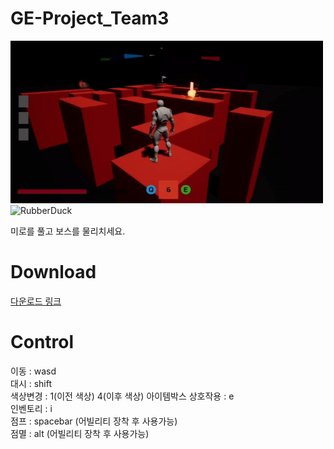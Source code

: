 # GE-Project_Team3

<img src="Image/1.gif" width="500px" height="260px" title="px(픽셀) 크기 설정" alt="RubberDuck"></img>
<img src="Image/2.gif" width="500px" height="260px" title="px(픽셀) 크기 설정" alt="RubberDuck"></img>

미로를 풀고 보스를 물리치세요.

# Download
[다운로드 링크](https://drive.google.com/file/d/1IId4Ihhj1zkCqFeQtAvk97L9VCSRXlDs/view)

# Control
이동 : wasd <br>
대시 : shift <br>
색상변경 : 1(이전 색상) 4(이후 색상)
아이템박스 상호작용 : e <br>
인벤토리 : i <br>
점프 : spacebar (어빌리티 장착 후 사용가능) <br>
점멸 : alt (어빌리티 장착 후 사용가능) <br>
